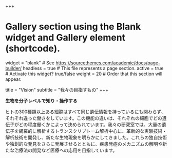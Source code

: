 +++
# Gallery section using the Blank widget and Gallery element (shortcode).
widget = "blank"  # See https://sourcethemes.com/academic/docs/page-builder/
headless = true  # This file represents a page section.
active = true  # Activate this widget? true/false
weight = 20  # Order that this section will appear.

title = "Vision"
subtitle = "我々の目指すもの"
+++

**生物を分子レベルで知り・操作する**

ヒトの300種類以上ある細胞はすべて同じ遺伝情報を持っているにも関わらず、それぞれ違った働きをしています。この機能の違いは、それぞれの細胞でどの遺伝子がどの程度働くかによって決められています。我々の研究室では、大量の遺伝子を網羅的に解析するトランスクリプトーム解析中心に、革新的な実験技術・解析技術を開発し、新たな生物現象を明らかにしてきました。これらの独自技術や独創的な発見をさらに発展させるとともに、疾患発症のメカニズムの解明や新たな治療法の開発など医療への応用を目指しています。 

